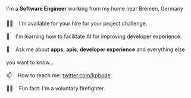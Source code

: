 I'm a **Software Engineer** working from my home near Bremen, Germany

<p style="line-height: 2.5">
👨‍💻 &nbsp;&nbsp; I'm available for your hire for your project challenge. <br />
🌱 &nbsp;&nbsp; I'm learning how to facilitate AI for improving developer experience. <br />
💬 &nbsp;&nbsp; Ask me about <b>apps</b>, <b>apis</b>, <b>developer experience</b> and everything else you want to know… <br />
📫 &nbsp;&nbsp; How to reach me: <a href="https://twitter.com/kpbode">twitter.com/kpbode</a> <br />
👨‍🚒 &nbsp;&nbsp; Fun fact: I'm a voluntary firefighter. <br />
</p>
